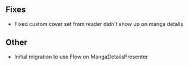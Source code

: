 <!-- Formatting
## Additions  ?? New features

## Changes  ?? Behaviour changes

## Fixes  ?? Bugfixes

## Translation  ?? translation changes/updates

## Other  ?? Technical stuff, what happened behind the scene
-->
## Fixes
- Fixed custom cover set from reader didn't show up on manga details

## Other
- Initial migration to use Flow on MangaDetailsPresenter
